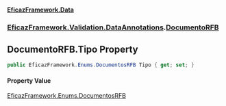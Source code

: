#### [EficazFramework.Data](EficazFrameworkData.md 'EficazFramework Data')
### [EficazFramework.Validation.DataAnnotations](EficazFrameworkData.md#EficazFramework.Validation.DataAnnotations 'EficazFramework.Validation.DataAnnotations').[DocumentoRFB](EficazFramework.Validation.DataAnnotations/DocumentoRFB.md 'EficazFramework.Validation.DataAnnotations.DocumentoRFB')

## DocumentoRFB.Tipo Property

```csharp
public EficazFramework.Enums.DocumentosRFB Tipo { get; set; }
```

#### Property Value
[EficazFramework.Enums.DocumentosRFB](https://docs.microsoft.com/en-us/dotnet/api/EficazFramework.Enums.DocumentosRFB 'EficazFramework.Enums.DocumentosRFB')